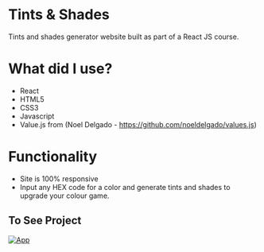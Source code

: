 # Tints & Shades

Tints and shades generator website built as part of a React JS course.

# What did I use?

- React
- HTML5
- CSS3
- Javascript
- Value.js from (Noel Delgado - https://github.com/noeldelgado/values.js)

# Functionality

- Site is 100% responsive
- Input any HEX code for a color and generate tints and shades to upgrade your colour game.

## To See Project

[![App](https://img.shields.io/badge/App-informational?style=for-the-badge&logo=netlify&logoColor=fff&color=23272d)](https://shade-your-color.netlify.app/)




